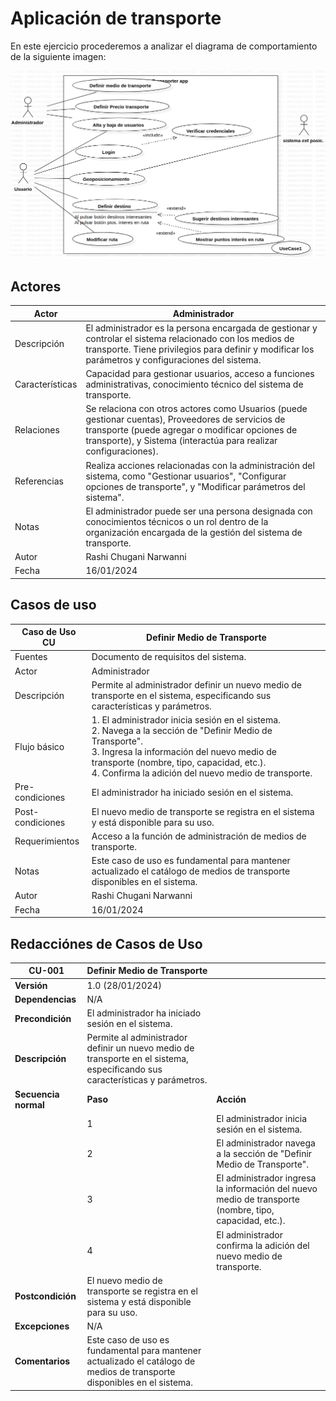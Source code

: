 # Aplicación de transporte
En este ejercicio procederemos a analizar el diagrama de comportamiento de la siguiente imagen: 

![Diagrama de comportamiento](imagen-app-transport.png)

## Actores
| Actor | Administrador |
|---|---|
| Descripción | El administrador es la persona encargada de gestionar y controlar el sistema relacionado con los medios de transporte. Tiene privilegios para definir y modificar los parámetros y configuraciones del sistema. |
| Características | Capacidad para gestionar usuarios, acceso a funciones administrativas, conocimiento técnico del sistema de transporte. |
| Relaciones | Se relaciona con otros actores como Usuarios (puede gestionar cuentas), Proveedores de servicios de transporte (puede agregar o modificar opciones de transporte), y Sistema (interactúa para realizar configuraciones). |
| Referencias | Realiza acciones relacionadas con la administración del sistema, como "Gestionar usuarios", "Configurar opciones de transporte", y "Modificar parámetros del sistema". |
| Notas | El administrador puede ser una persona designada con conocimientos técnicos o un rol dentro de la organización encargada de la gestión del sistema de transporte. |
| Autor | Rashi Chugani Narwanni |
| Fecha | 16/01/2024 |

## Casos de uso
| Caso de Uso CU | Definir Medio de Transporte |
|---|---|
| Fuentes | Documento de requisitos del sistema. |
| Actor | Administrador |
| Descripción | Permite al administrador definir un nuevo medio de transporte en el sistema, especificando sus características y parámetros. |
| Flujo básico | 1. El administrador inicia sesión en el sistema. <br> 2. Navega a la sección de "Definir Medio de Transporte". <br> 3. Ingresa la información del nuevo medio de transporte (nombre, tipo, capacidad, etc.). <br> 4. Confirma la adición del nuevo medio de transporte. |
| Pre-condiciones | El administrador ha iniciado sesión en el sistema. |
| Post-condiciones | El nuevo medio de transporte se registra en el sistema y está disponible para su uso. |
| Requerimientos | Acceso a la función de administración de medios de transporte. |
| Notas | Este caso de uso es fundamental para mantener actualizado el catálogo de medios de transporte disponibles en el sistema. |
| Autor | Rashi Chugani Narwanni |
| Fecha | 16/01/2024 |

## Redacciónes de Casos de Uso
| **CU-001**  | **Definir Medio de Transporte**  | |
|---|---|---|
| **Versión** | 1.0 (28/01/2024)      | |
| **Dependencias** | N/A | |
| **Precondición** | El administrador ha iniciado sesión en el sistema. | |
| **Descripción** | Permite al administrador definir un nuevo medio de transporte en el sistema, especificando sus características y parámetros. | |
| **Secuencia normal** | **Paso** | **Acción** |
| | 1   | El administrador inicia sesión en el sistema. |
| | 2   | El administrador navega a la sección de "Definir Medio de Transporte". |
| | 3   | El administrador ingresa la información del nuevo medio de transporte (nombre, tipo, capacidad, etc.). |
| | 4   | El administrador confirma la adición del nuevo medio de transporte. |
| **Postcondición** | El nuevo medio de transporte se registra en el sistema y está disponible para su uso. | |
| **Excepciones** | N/A | |
| **Comentarios** | Este caso de uso es fundamental para mantener actualizado el catálogo de medios de transporte disponibles en el sistema. | |